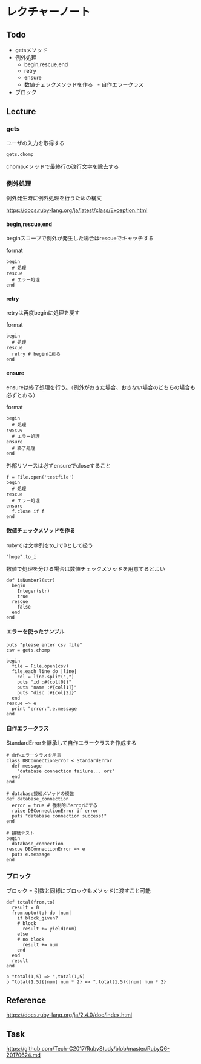 # レクチャーノート

## Todo
 - getsメソッド
 - 例外処理
   - begin,rescue,end
   - retry
   - ensure
   - 数値チェックメソッドを作る
   - 自作エラークラス
 - ブロック

## Lecture

### gets

ユーザの入力を取得する  
```
gets.chomp
```
chompメソッドで最終行の改行文字を除去する  

### 例外処理

例外発生時に例外処理を行うための構文  

https://docs.ruby-lang.org/ja/latest/class/Exception.html

#### begin,rescue,end

beginスコープで例外が発生した場合はrescueでキャッチする  

format
```
begin
  # 処理
rescue
  # エラー処理
end
```

#### retry

retryは再度beginに処理を戻す  

format
```
begin
  # 処理
rescue
  retry # beginに戻る
end
```

#### ensure

ensureは終了処理を行う。（例外がおきた場合、おきない場合のどちらの場合も必ずとおる）  

format
```
begin
  # 処理
rescue
  # エラー処理
ensure
  # 終了処理
end
```

外部リソースは必ずensureでcloseすること
```
f = File.open('testfile')
begin
  # 処理
rescue
  # エラー処理
ensure
  f.close if f
end
```

#### 数値チェックメソッドを作る

rubyでは文字列をto_iで0として扱う 
```
"hoge".to_i
```

数値で処理を分ける場合は数値チェックメソッドを用意するとよい  
```
def isNumber?(str)
  begin
    Integer(str)
    true
  rescue
    false
  end
end
```

#### エラーを使ったサンプル
```
puts "please enter csv file"
csv = gets.chomp

begin
  file = File.open(csv)
  file.each_line do |line|
    col = line.split(",")
    puts "id :#{col[0]}"
    puts "name :#{col[1]}"
    puts "disc :#{col[2]}"
  end
rescue => e
  print "error:",e.message
end
```

#### 自作エラークラス

StandardErrorを継承して自作エラークラスを作成する  
```
# 自作エラークラスを用意
class DBConnectionError < StandardError
  def message 
    "database connection failure... orz"
  end
end

# database接続メソッドの模倣
def database_connection
  error = true # 強制的にerrorにする
  raise DBConnectionError if error
  puts "database connection success!"
end

# 接続テスト
begin
  database_connection
rescue DBConnectionError => e
  puts e.message
end
```

### ブロック
ブロック = 引数と同様にブロックもメソッドに渡すこと可能  

```
def total(from,to)
  result = 0
  from.upto(to) do |num|
    if block_given? 
    # block
      result += yield(num)
    else 
    # no block
      result += num  
    end
  end
  result
end

p "total(1,5) => ",total(1,5)
p "total(1,5){|num| num * 2} => ",total(1,5){|num| num * 2}

```

## Reference
https://docs.ruby-lang.org/ja/2.4.0/doc/index.html

## Task
https://github.com/Tech-C2017/RubyStudy/blob/master/RubyQ6-20170624.md
